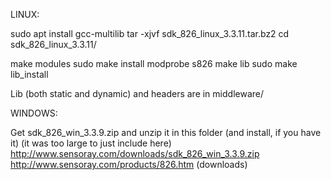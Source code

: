 LINUX:

sudo apt install gcc-multilib
tar -xjvf sdk_826_linux_3.3.11.tar.bz2 
cd sdk_826_linux_3.3.11/

make modules
sudo make install
modprobe s826
make lib
sudo make lib_install

Lib (both static and dynamic) and headers are in
middleware/


WINDOWS:

Get sdk_826_win_3.3.9.zip and unzip it in this folder (and install, if you have it)
(it was too large to just include here)
http://www.sensoray.com/downloads/sdk_826_win_3.3.9.zip
http://www.sensoray.com/products/826.htm (downloads)
